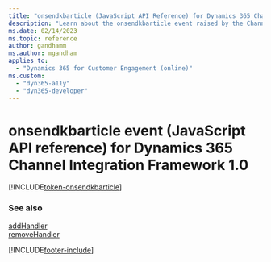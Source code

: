```yaml
---
title: "onsendkbarticle (JavaScript API Reference) for Dynamics 365 Channel Integration Framework 1.0| MicrosoftDocs"
description: "Learn about the onsendkbarticle event raised by the Channel Integration Framework library in Dynamics 365 Channel Integration Framework 1.0."
ms.date: 02/14/2023
ms.topic: reference
author: gandhamm
ms.author: mgandham
applies_to: 
  - "Dynamics 365 for Customer Engagement (online)"
ms.custom: 
  - "dyn365-a11y"
  - "dyn365-developer"
---
```


# onsendkbarticle event (JavaScript API reference) for Dynamics 365 Channel Integration Framework 1.0

[!INCLUDE[token-onsendkbarticle](../../../../shared/token-onsendkbarticle.md)]

### See also

[addHandler](../microsoft-ciframework/addHandler.md)  
[removeHandler](../microsoft-ciframework/removeHandler.md)  


[!INCLUDE[footer-include](../../../../../includes/footer-banner.md)]
